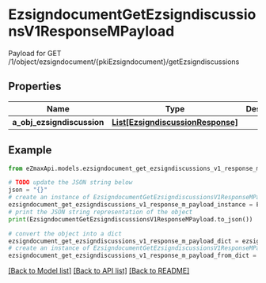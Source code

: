 # EzsigndocumentGetEzsigndiscussionsV1ResponseMPayload

Payload for GET /1/object/ezsigndocument/{pkiEzsigndocument}/getEzsigndiscussions

## Properties

Name | Type | Description | Notes
------------ | ------------- | ------------- | -------------
**a_obj_ezsigndiscussion** | [**List[EzsigndiscussionResponse]**](EzsigndiscussionResponse.md) |  | 

## Example

```python
from eZmaxApi.models.ezsigndocument_get_ezsigndiscussions_v1_response_m_payload import EzsigndocumentGetEzsigndiscussionsV1ResponseMPayload

# TODO update the JSON string below
json = "{}"
# create an instance of EzsigndocumentGetEzsigndiscussionsV1ResponseMPayload from a JSON string
ezsigndocument_get_ezsigndiscussions_v1_response_m_payload_instance = EzsigndocumentGetEzsigndiscussionsV1ResponseMPayload.from_json(json)
# print the JSON string representation of the object
print(EzsigndocumentGetEzsigndiscussionsV1ResponseMPayload.to_json())

# convert the object into a dict
ezsigndocument_get_ezsigndiscussions_v1_response_m_payload_dict = ezsigndocument_get_ezsigndiscussions_v1_response_m_payload_instance.to_dict()
# create an instance of EzsigndocumentGetEzsigndiscussionsV1ResponseMPayload from a dict
ezsigndocument_get_ezsigndiscussions_v1_response_m_payload_from_dict = EzsigndocumentGetEzsigndiscussionsV1ResponseMPayload.from_dict(ezsigndocument_get_ezsigndiscussions_v1_response_m_payload_dict)
```
[[Back to Model list]](../README.md#documentation-for-models) [[Back to API list]](../README.md#documentation-for-api-endpoints) [[Back to README]](../README.md)


